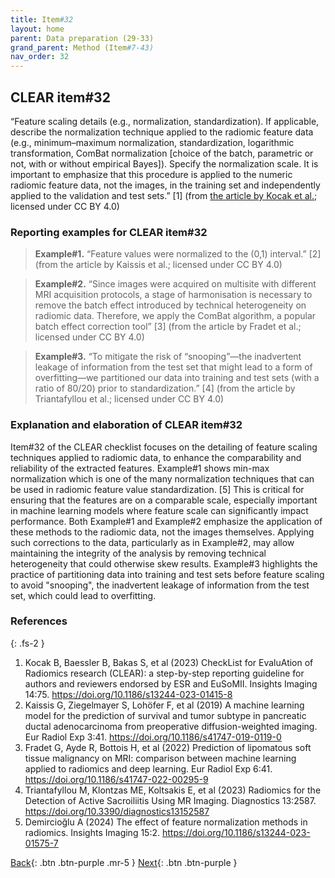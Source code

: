 ```yaml
---
title: Item#32
layout: home
parent: Data preparation (29-33)
grand_parent: Method (Item#7-43)
nav_order: 32
---
```


## CLEAR item#32


“Feature scaling details (e.g., normalization, standardization). If applicable, describe the normalization technique applied to the radiomic feature data (e.g., minimum–maximum normalization, standardization, logarithmic transformation, ComBat normalization [choice of the batch, parametric or not, with or without empirical Bayes]). Specify the normalization scale. It is important to emphasize that this procedure is applied to the numeric radiomic feature data, not the images, in the training set and independently applied to the validation and test sets.” [1] (from [the article by Kocak et al.](https://insightsimaging.springeropen.com/articles/10.1186/s13244-023-01415-8); licensed under CC BY 4.0)


### Reporting examples for CLEAR item#32

> **Example#1.** “Feature values were normalized to the (0,1) interval.” [2] (from the article by Kaissis et al.; licensed under CC BY 4.0)

> **Example#2.** “Since images were acquired on multisite with different MRI acquisition protocols, a stage of harmonisation is necessary to remove the batch effect introduced by technical heterogeneity on radiomic data. Therefore, we apply the ComBat algorithm, a popular batch effect correction tool” [3] (from the article by Fradet et al.; licensed under CC BY 4.0)

> **Example#3.** “To mitigate the risk of “snooping”—the inadvertent leakage of information from the test set that might lead to a form of overfitting—we partitioned our data into training and test sets (with a ratio of 80/20) prior to standardization.” [4] (from the article by Triantafyllou et al.; licensed under CC BY 4.0)


### Explanation and elaboration of CLEAR item#32

Item#32 of the CLEAR checklist focuses on the detailing of feature scaling techniques applied to radiomic data, to enhance the comparability and reliability of the extracted features. Example#1 shows min-max normalization which is one of the many normalization techniques that can be used in radiomic feature value standardization. [5] This is critical for ensuring that the features are on a comparable scale, especially important in machine learning models where feature scale can significantly impact performance. Both Example#1 and Example#2 emphasize the application of these methods to the radiomic data, not the images themselves. Applying such corrections to the data, particularly as in Example#2, may allow maintaining the integrity of the analysis by removing technical heterogeneity that could otherwise skew results. Example#3 highlights the practice of partitioning data into training and test sets before feature scaling to avoid "snooping", the inadvertent leakage of information from the test set, which could lead to overfitting. 

### References

{: .fs-2 }

1. 	Kocak B, Baessler B, Bakas S, et al (2023) CheckList for EvaluAtion of Radiomics research (CLEAR): a step-by-step reporting guideline for authors and reviewers endorsed by ESR and EuSoMII. Insights Imaging 14:75. https://doi.org/10.1186/s13244-023-01415-8
2. 	Kaissis G, Ziegelmayer S, Lohöfer F, et al (2019) A machine learning model for the prediction of survival and tumor subtype in pancreatic ductal adenocarcinoma from preoperative diffusion-weighted imaging. Eur Radiol Exp 3:41. https://doi.org/10.1186/s41747-019-0119-0
3. 	Fradet G, Ayde R, Bottois H, et al (2022) Prediction of lipomatous soft tissue malignancy on MRI: comparison between machine learning applied to radiomics and deep learning. Eur Radiol Exp 6:41. https://doi.org/10.1186/s41747-022-00295-9
4. 	Triantafyllou M, Klontzas ME, Koltsakis E, et al (2023) Radiomics for the Detection of Active Sacroiliitis Using MR Imaging. Diagnostics 13:2587. https://doi.org/10.3390/diagnostics13152587
5. 	Demircioğlu A (2024) The effect of feature normalization methods in radiomics. Insights Imaging 15:2. https://doi.org/10.1186/s13244-023-01575-7


[Back](https://radiomic.github.io/CLEAR-E3/docs/Item2.html){: .btn .btn-purple .mr-5 }
[Next](https://radiomic.github.io/CLEAR-E3/docs/Item4.html){: .btn .btn-purple   }
